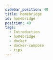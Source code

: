 ```yaml
---
sidebar_position: 40
title: homebridge
id: homebridge
position: 40
tags:
  - Introduction
  - homebridge
  - docker
  - docker-compose
  - tips
---
```

